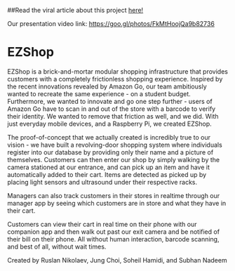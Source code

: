 ##Read the viral article about this project [here!](https://medium.freecodecamp.org/how-we-recreated-amazon-go-in-36-hours-e32a4101d5f0)

Our presentation video link: https://goo.gl/photos/FkMtHoojQa9b82736

# EZShop
EZShop is a brick-and-mortar modular shopping infrastructure that provides customers with a completely frictionless shopping experience. Inspired by the recent innovations revealed by Amazon Go, our team ambitiously wanted to recreate the same experience - on a student budget. Furthermore, we wanted to innovate and go one step further - users of Amazon Go have to scan in and out of the store with a barcode to verify their identity. We wanted to remove that friction as well, and we did. With just everyday mobile devices, and a Raspberry Pi, we created EZShop.

The proof-of-concept that we actually created is incredibly true to our vision - we have built a revolving-door shopping system where individuals register into our database by providing only their name and a picture of themselves. Customers can then enter our shop by simply walking by the camera stationed at our entrance, and can pick up an item and have it automatically added to their cart. Items are detected as picked up by placing light sensors and ultrasound under their respective racks.

Managers can also track customers in their stores in realtime through our manager app by seeing which customers are in store and what they have in their cart.

Customers can view their cart in real time on their phone with our companion app and then walk out past our exit camera and be notified of their bill on their phone. All without human interaction, barcode scanning, and best of all, without wait times.

Created by Ruslan Nikolaev, Jung Choi, Soheil Hamidi, and Subhan Nadeem

